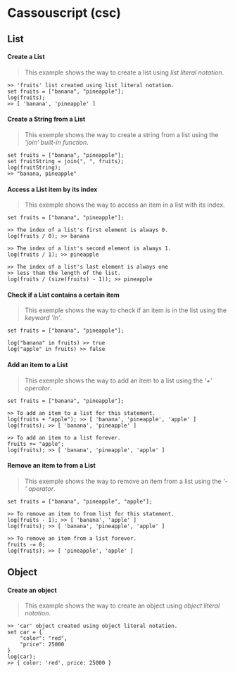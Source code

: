 # Cassouscript (csc)
 
## List

#### Create a List
> This example shows the way to create a list using *list literal notation*.
```
>> 'fruits' list created using list literal notation.
set fruits = ["banana", "pineapple"];
log(fruits);
>> [ 'banana', 'pineapple' ]
```

#### Create a String from a List
> This exemple shows the way to create a string from a list using the *'join' built-in function*.
```
set fruits = ["banana", "pineapple"];
set fruitString = join(", ", fruits);
log(fruitString);
>> "banana, pineapple"
```

#### Access a List item by its index
> This exemple shows the way to access an item in a list with its index.
```
set fruits = ["banana", "pineapple"];

>> The index of a list's first element is always 0.
log(fruits / 0); >> banana

>> The index of a list's second element is always 1.
log(fruits / 1); >> pineapple

>> The index of a list's last element is always one
>> less than the length of the list.
log(fruits / (size(fruits) - 1)); >> pineapple
```

#### Check if a List contains a certain item
> This exemple shows the way to check if an item is in the list using the *keyword 'in'*.
```
set fruits = ["banana", "pineapple"];

log("banana" in fruits) >> true
log("apple" in fruits) >> false
```

#### Add an item to a List
> This exemple shows the way to add an item to a list using the *'+' operator*.
```
set fruits = ["banana", "pineapple"];

>> To add an item to a list for this statement.
log(fruits + "apple"); >> [ 'banana', 'pineapple', 'apple' ]
log(fruits); >> [ 'banana', 'pineapple' ]

>> To add an item to a list forever.
fruits += "apple";
log(fruits); >> [ 'banana', 'pineapple', 'apple' ]
```

#### Remove an item to from a List
> This exemple shows the way to remove an item from a list using the *'-' operator*.
```
set fruits = ["banana", "pineapple", "apple"];

>> To remove an item to from list for this statement.
log(fruits - 1); >> [ 'banana', 'apple' ]
log(fruits); >> [ 'banana', 'pineapple', 'apple' ]

>> To remove an item from a list forever.
fruits -= 0;
log(fruits); >> [ 'pineapple', 'apple' ]
```

## Object

#### Create an object
> This example shows the way to create an object using *object literal notation*.
```
>> 'car' object created using object literal notation.
set car = {
    "color": "red",
    "price": 25000
}
log(car);
>> { color: 'red', price: 25000 }
```
